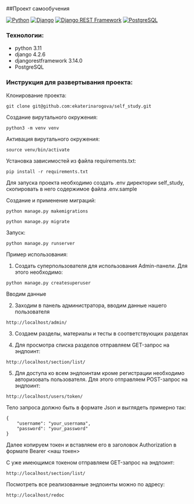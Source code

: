 ##Проект самообучения

[![Python](https://img.shields.io/badge/-Python-464646?style=flat-square&logo=Python)](https://www.python.org/)
[![Django](https://img.shields.io/badge/-Django-464646?style=flat-square&logo=Django)](https://www.djangoproject.com/)
[![Django REST Framework](https://img.shields.io/badge/-Django%20REST%20Framework-464646?style=flat-square&logo=Django%20REST%20Framework)](https://www.django-rest-framework.org/)
[![PostgreSQL](https://img.shields.io/badge/-PostgreSQL-464646?style=flat-square&logo=PostgreSQL)](https://www.postgresql.org/)

### Технологии:
- python 3.11
- django 4.2.6
- djangorestframework 3.14.0
- PostgreSQL

### Инструкция для развертывания проекта:

Клонирование проекта:
```
git clone git@github.com:ekaterinarogova/self_study.git
```
Создание вирутального окружения:
```
python3 -m venv venv
```
Активация вирутального окружения:
```
source venv/bin/activate
```
Установка зависимостей из файла requirements.txt:
```
pip install -r requirements.txt
```

Для запуска проекта необходимо создать .env директории self_study, 
скопировать в него содержимое файла  .env.sample

Создание и применение миграций:
```
python manage.py makemigrations

python manage.py migrate
```
Запуск:
```
python manage.py runserver
```

Пример использования:

1. Создать суперпользователя для использования Admin-панели.
Для этого необходимо:
```
python manage.py createsuperuser
```
Вводим данные 

2. Заходим в панель администратора, вводим данные нашего пользователя
```
http://localhost/admin/
```
3. Создаем разделы, материалы и тесты в соответствующих разделах

4. Для просмотра списка разделов отправляем GET-запрос на эндпоинт:
```
http://localhost/section/list/
```
5. Для доступа ко всем эндпоинтам кроме регистрации необходимо авторизовать пользователя.
Для этого отправляем POST-запрос на эндпоинт:
```
http://localhost/users/token/
```
Тело запроса должно быть в формате Json и выглядеть примерно так:
```
{
    "username": "your_usernama",
    "password": "your_password"
}
```
Далее копируем токен и вставляем его в заголовок Authorization в формате Bearer <наш токен>

С уже имеющимся токеном отправляем GET-запрос на эндпоинт:
```
http://localhost/section/list/
```

Посмотреть все реализованные эндпоинты можно по адресу:
```
http://localhost/redoc
```